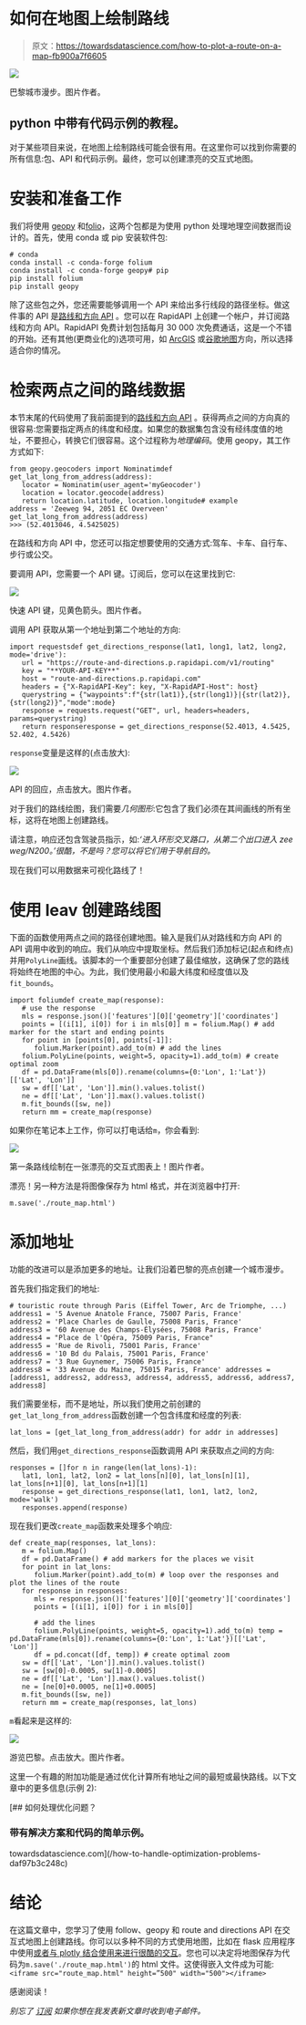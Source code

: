 # 如何在地图上绘制路线

> 原文：<https://towardsdatascience.com/how-to-plot-a-route-on-a-map-fb900a7f6605>

![](img/711c011e4260c17a9140d15f86d44b2e.png)

巴黎城市漫步。图片作者。

## **python 中带有代码示例的教程。**

对于某些项目来说，在地图上绘制路线可能会很有用。在这里你可以找到你需要的所有信息:包、API 和代码示例。最终，您可以创建漂亮的交互式地图。

# 安装和准备工作

我们将使用 [geopy](https://geopy.readthedocs.io/en/stable/#) 和[folio](https://python-visualization.github.io/folium/)，这两个包都是为使用 python 处理地理空间数据而设计的。首先，使用 conda 或 pip 安装软件包:

```
# conda
conda install -c conda-forge folium
conda install -c conda-forge geopy# pip
pip install folium
pip install geopy
```

除了这些包之外，您还需要能够调用一个 API 来给出多行线段的路径坐标。做这件事的 API 是[路线和方向 API](https://rapidapi.com/geoapify-gmbh-geoapify/api/route-and-directions/) 。您可以在 RapidAPI 上创建一个帐户，并订阅路线和方向 API。RapidAPI 免费计划包括每月 30 000 次免费通话，这是一个不错的开始。还有其他(更商业化的)选项可用，如 [ArcGIS](https://developers.arcgis.com/) 或[谷歌地图](https://developers.google.com/maps/documentation/directions)方向，所以选择适合你的情况。

# 检索两点之间的路线数据

本节末尾的代码使用了我前面提到的[路线和方向 API](https://rapidapi.com/geoapify-gmbh-geoapify/api/route-and-directions/) 。获得两点之间的方向真的很容易:您需要指定两点的纬度和经度。如果您的数据集包含没有经纬度值的地址，不要担心，转换它们很容易。这个过程称为*地理编码*。使用 geopy，其工作方式如下:

```
from geopy.geocoders import Nominatimdef get_lat_long_from_address(address):
   locator = Nominatim(user_agent='myGeocoder')
   location = locator.geocode(address)
   return location.latitude, location.longitude# example
address = 'Zeeweg 94, 2051 EC Overveen'
get_lat_long_from_address(address)
>>> (52.4013046, 4.5425025)
```

在路线和方向 API 中，您还可以指定想要使用的交通方式:驾车、卡车、自行车、步行或公交。

要调用 API，您需要一个 API 键。订阅后，您可以在这里找到它:

![](img/161aa7ed80f51fa252e6cdadb7b83dc6.png)

快速 API 键，见黄色箭头。图片作者。

调用 API 获取从第一个地址到第二个地址的方向:

```
import requestsdef get_directions_response(lat1, long1, lat2, long2, mode='drive'):
   url = "https://route-and-directions.p.rapidapi.com/v1/routing"
   key = "**YOUR-API-KEY**"
   host = "route-and-directions.p.rapidapi.com"
   headers = {"X-RapidAPI-Key": key, "X-RapidAPI-Host": host}
   querystring = {"waypoints":f"{str(lat1)},{str(long1)}|{str(lat2)},{str(long2)}","mode":mode}
   response = requests.request("GET", url, headers=headers, params=querystring)
   return responseresponse = get_directions_response(52.4013, 4.5425, 52.402, 4.5426)
```

`response`变量是这样的(点击放大):

![](img/9ee20f76445ab2afca9cb0e8a4bbafc4.png)

API 的回应，点击放大。图片作者。

对于我们的路线绘图，我们需要*几何图形*:它包含了我们必须在其间画线的所有坐标，这将在地图上创建路线。

请注意，响应还包含驾驶员指示，如:*‘进入环形交叉路口，从第二个出口进入 zee weg/N200。’很酷，不是吗？您可以将它们用于导航目的。*

现在我们可以用数据来可视化路线了！

# 使用 leav 创建路线图

下面的函数使用两点之间的路径创建地图。输入是我们从对路线和方向 API 的 API 调用中收到的响应。我们从响应中提取坐标。然后我们添加标记(起点和终点)并用`PolyLine`画线。该脚本的一个重要部分创建了最佳缩放，这确保了您的路线将始终在地图的中心。为此，我们使用最小和最大纬度和经度值以及`fit_bounds`。

```
import foliumdef create_map(response):
   # use the response
   mls = response.json()['features'][0]['geometry']['coordinates']
   points = [(i[1], i[0]) for i in mls[0]] m = folium.Map() # add marker for the start and ending points
   for point in [points[0], points[-1]]:
      folium.Marker(point).add_to(m) # add the lines
   folium.PolyLine(points, weight=5, opacity=1).add_to(m) # create optimal zoom
   df = pd.DataFrame(mls[0]).rename(columns={0:'Lon', 1:'Lat'})[['Lat', 'Lon']]
   sw = df[['Lat', 'Lon']].min().values.tolist()
   ne = df[['Lat', 'Lon']].max().values.tolist()
   m.fit_bounds([sw, ne])
   return mm = create_map(response)
```

如果你在笔记本上工作，你可以打电话给`m`，你会看到:

![](img/a9d60d7339cf7cfbd8f29259509cc188.png)

第一条路线绘制在一张漂亮的交互式图表上！图片作者。

漂亮！另一种方法是将图像保存为 html 格式，并在浏览器中打开:

```
m.save('./route_map.html')
```

# 添加地址

功能的改进可以是添加更多的地址。让我们沿着巴黎的亮点创建一个城市漫步。

首先我们指定我们的地址:

```
# touristic route through Paris (Eiffel Tower, Arc de Triomphe, ...)
address1 = '5 Avenue Anatole France, 75007 Paris, France'
address2 = 'Place Charles de Gaulle, 75008 Paris, France'
address3 = '60 Avenue des Champs-Élysées, 75008 Paris, France'
address4 = "Place de l'Opéra, 75009 Paris, France"        
address5 = 'Rue de Rivoli, 75001 Paris, France'
address6 = '10 Bd du Palais, 75001 Paris, France'
address7 = '3 Rue Guynemer, 75006 Paris, France'
address8 = '33 Avenue du Maine, 75015 Paris, France' addresses = [address1, address2, address3, address4, address5, address6, address7, address8]
```

我们需要坐标，而不是地址，所以我们使用之前创建的`get_lat_long_from_address`函数创建一个包含纬度和经度的列表:

```
lat_lons = [get_lat_long_from_address(addr) for addr in addresses]
```

然后，我们用`get_directions_response`函数调用 API 来获取点之间的方向:

```
responses = []for n in range(len(lat_lons)-1):
   lat1, lon1, lat2, lon2 = lat_lons[n][0], lat_lons[n][1], lat_lons[n+1][0], lat_lons[n+1][1]
   response = get_directions_response(lat1, lon1, lat2, lon2, mode='walk')
   responses.append(response)
```

现在我们更改`create_map`函数来处理多个响应:

```
def create_map(responses, lat_lons):
   m = folium.Map()
   df = pd.DataFrame() # add markers for the places we visit
   for point in lat_lons:
      folium.Marker(point).add_to(m) # loop over the responses and plot the lines of the route
   for response in responses:
      mls = response.json()['features'][0]['geometry']['coordinates']
      points = [(i[1], i[0]) for i in mls[0]]

      # add the lines
      folium.PolyLine(points, weight=5, opacity=1).add_to(m) temp = pd.DataFrame(mls[0]).rename(columns={0:'Lon', 1:'Lat'})[['Lat', 'Lon']]
      df = pd.concat([df, temp]) # create optimal zoom
   sw = df[['Lat', 'Lon']].min().values.tolist()
   sw = [sw[0]-0.0005, sw[1]-0.0005]
   ne = df[['Lat', 'Lon']].max().values.tolist()
   ne = [ne[0]+0.0005, ne[1]+0.0005]
   m.fit_bounds([sw, ne])
   return mm = create_map(responses, lat_lons)
```

`m`看起来是这样的:

![](img/83541feaf9e6248f72bbc2b9f2703676.png)

游览巴黎。点击放大。图片作者。

这里一个有趣的附加功能是通过优化计算所有地址之间的最短或最快路线。以下文章中的更多信息(示例 2):

[](/how-to-handle-optimization-problems-daf97b3c248c) [## 如何处理优化问题？

### 带有解决方案和代码的简单示例。

towardsdatascience.com](/how-to-handle-optimization-problems-daf97b3c248c) 

# 结论

在这篇文章中，您学习了使用 follow、geopy 和 route and directions API 在交互式地图上创建路线。你可以以多种不同的方式使用地图，比如在 flask 应用程序中使用[或者与 plotly 结合使用](http://python-visualization.github.io/folium/flask.html)[来进行很酷的交互](/how-to-embed-interactive-plotly-visualizations-in-folium-map-pop-ups-c69c818a8cd9)。您也可以决定将地图保存为代码为`m.save('./route_map.html')`的 html 文件。这使得嵌入文件成为可能:`<iframe src="route_map.html" height=”500" width="500"></iframe>`

感谢阅读！

*别忘了* [*订阅*](https://hennie-de-harder.medium.com/subscribe) *如果你想在我发表新文章时收到电子邮件。*